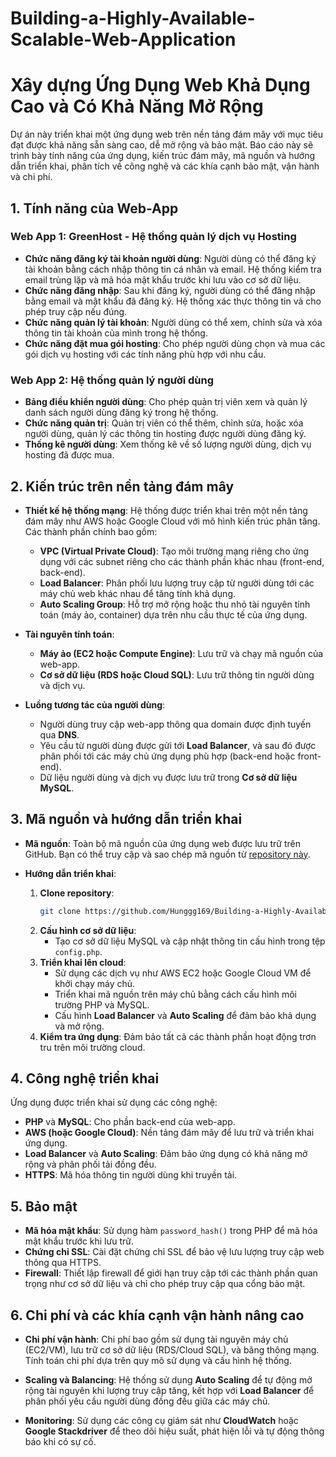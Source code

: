 # Building-a-Highly-Available-Scalable-Web-Application


# Xây dựng Ứng Dụng Web Khả Dụng Cao và Có Khả Năng Mở Rộng

Dự án này triển khai một ứng dụng web trên nền tảng đám mây với mục tiêu đạt được khả năng sẵn sàng cao, dễ mở rộng và bảo mật. Báo cáo này sẽ trình bày tính năng của ứng dụng, kiến trúc đám mây, mã nguồn và hướng dẫn triển khai, phân tích về công nghệ và các khía cạnh bảo mật, vận hành và chi phí.

## 1. Tính năng của Web-App

### **Web App 1: GreenHost - Hệ thống quản lý dịch vụ Hosting**
- **Chức năng đăng ký tài khoản người dùng**: Người dùng có thể đăng ký tài khoản bằng cách nhập thông tin cá nhân và email. Hệ thống kiểm tra email trùng lặp và mã hóa mật khẩu trước khi lưu vào cơ sở dữ liệu.
- **Chức năng đăng nhập**: Sau khi đăng ký, người dùng có thể đăng nhập bằng email và mật khẩu đã đăng ký. Hệ thống xác thực thông tin và cho phép truy cập nếu đúng.
- **Chức năng quản lý tài khoản**: Người dùng có thể xem, chỉnh sửa và xóa thông tin tài khoản của mình trong hệ thống.
- **Chức năng đặt mua gói hosting**: Cho phép người dùng chọn và mua các gói dịch vụ hosting với các tính năng phù hợp với nhu cầu.
  
### **Web App 2: Hệ thống quản lý người dùng**
- **Bảng điều khiển người dùng**: Cho phép quản trị viên xem và quản lý danh sách người dùng đăng ký trong hệ thống.
- **Chức năng quản trị**: Quản trị viên có thể thêm, chỉnh sửa, hoặc xóa người dùng, quản lý các thông tin hosting được người dùng đăng ký.
- **Thống kê người dùng**: Xem thống kê về số lượng người dùng, dịch vụ hosting đã được mua.

## 2. Kiến trúc trên nền tảng đám mây

- **Thiết kế hệ thống mạng**: Hệ thống được triển khai trên một nền tảng đám mây như AWS hoặc Google Cloud với mô hình kiến trúc phân tầng. Các thành phần chính bao gồm:
    - **VPC (Virtual Private Cloud)**: Tạo môi trường mạng riêng cho ứng dụng với các subnet riêng cho các thành phần khác nhau (front-end, back-end).
    - **Load Balancer**: Phân phối lưu lượng truy cập từ người dùng tới các máy chủ web khác nhau để tăng tính khả dụng.
    - **Auto Scaling Group**: Hỗ trợ mở rộng hoặc thu nhỏ tài nguyên tính toán (máy ảo, container) dựa trên nhu cầu thực tế của ứng dụng.
  
- **Tài nguyên tính toán**:
    - **Máy ảo (EC2 hoặc Compute Engine)**: Lưu trữ và chạy mã nguồn của web-app.
    - **Cơ sở dữ liệu (RDS hoặc Cloud SQL)**: Lưu trữ thông tin người dùng và dịch vụ.
  
- **Luồng tương tác của người dùng**:
    - Người dùng truy cập web-app thông qua domain được định tuyến qua **DNS**.
    - Yêu cầu từ người dùng được gửi tới **Load Balancer**, và sau đó được phân phối tới các máy chủ ứng dụng phù hợp (back-end hoặc front-end).
    - Dữ liệu người dùng và dịch vụ được lưu trữ trong **Cơ sở dữ liệu MySQL**.

## 3. Mã nguồn và hướng dẫn triển khai

- **Mã nguồn**: Toàn bộ mã nguồn của ứng dụng web được lưu trữ trên GitHub. Bạn có thể truy cập và sao chép mã nguồn từ [repository này](https://github.com/Hunggg169/Building-a-Highly-Available-Scalable-Web-Application).
  
- **Hướng dẫn triển khai**:
    1. **Clone repository**:
       ```bash
       git clone https://github.com/Hunggg169/Building-a-Highly-Available-Scalable-Web-Application.git
       ```
    2. **Cấu hình cơ sở dữ liệu**:
       - Tạo cơ sở dữ liệu MySQL và cập nhật thông tin cấu hình trong tệp `config.php`.
    3. **Triển khai lên cloud**:
       - Sử dụng các dịch vụ như AWS EC2 hoặc Google Cloud VM để khởi chạy máy chủ.
       - Triển khai mã nguồn trên máy chủ bằng cách cấu hình môi trường PHP và MySQL.
       - Cấu hình **Load Balancer** và **Auto Scaling** để đảm bảo khả dụng và mở rộng.
    4. **Kiểm tra ứng dụng**: Đảm bảo tất cả các thành phần hoạt động trơn tru trên môi trường cloud.

## 4. Công nghệ triển khai

Ứng dụng được triển khai sử dụng các công nghệ:
- **PHP** và **MySQL**: Cho phần back-end của web-app.
- **AWS (hoặc Google Cloud)**: Nền tảng đám mây để lưu trữ và triển khai ứng dụng.
- **Load Balancer** và **Auto Scaling**: Đảm bảo ứng dụng có khả năng mở rộng và phân phối tải đồng đều.
- **HTTPS**: Mã hóa thông tin người dùng khi truyền tải.

## 5. Bảo mật

- **Mã hóa mật khẩu**: Sử dụng hàm `password_hash()` trong PHP để mã hóa mật khẩu trước khi lưu trữ.
- **Chứng chỉ SSL**: Cài đặt chứng chỉ SSL để bảo vệ lưu lượng truy cập web thông qua HTTPS.
- **Firewall**: Thiết lập firewall để giới hạn truy cập tới các thành phần quan trọng như cơ sở dữ liệu và chỉ cho phép truy cập qua cổng bảo mật.

## 6. Chi phí và các khía cạnh vận hành nâng cao

- **Chi phí vận hành**: Chi phí bao gồm sử dụng tài nguyên máy chủ (EC2/VM), lưu trữ cơ sở dữ liệu (RDS/Cloud SQL), và băng thông mạng. Tính toán chi phí dựa trên quy mô sử dụng và cấu hình hệ thống.
  
- **Scaling và Balancing**: Hệ thống sử dụng **Auto Scaling** để tự động mở rộng tài nguyên khi lượng truy cập tăng, kết hợp với **Load Balancer** để phân phối yêu cầu người dùng đồng đều giữa các máy chủ.
  
- **Monitoring**: Sử dụng các công cụ giám sát như **CloudWatch** hoặc **Google Stackdriver** để theo dõi hiệu suất, phát hiện lỗi và tự động thông báo khi có sự cố.


